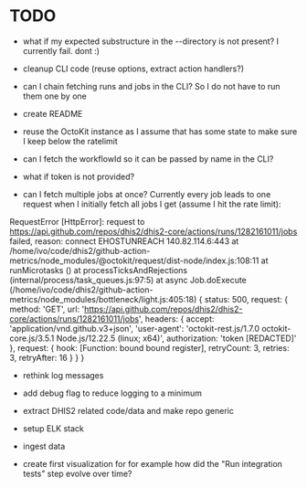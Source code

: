 # TODO

- what if my expected substructure in the --directory is not present? I
  currently fail. dont :)
- cleanup CLI code (reuse options, extract action handlers?)
- can I chain fetching runs and jobs in the CLI? So I do not have to run them
  one by one
- create README
- reuse the OctoKit instance as I assume that has some state to make sure I
  keep below the ratelimit
- can I fetch the workflowId so it can be passed by name in the CLI?
- what if token is not provided?

- can I fetch multiple jobs at once? Currently every job leads to one request
  when I initially fetch all jobs I get (assume I hit the rate limit):

RequestError [HttpError]: request to https://api.github.com/repos/dhis2/dhis2-core/actions/runs/1282161011/jobs failed, reason: connect EHOSTUNREACH 140.82.114.6:443
at /home/ivo/code/dhis2/github-action-metrics/node_modules/@octokit/request/dist-node/index.js:108:11
at runMicrotasks (<anonymous>)
at processTicksAndRejections (internal/process/task_queues.js:97:5)
at async Job.doExecute (/home/ivo/code/dhis2/github-action-metrics/node_modules/bottleneck/light.js:405:18) {
status: 500,
request: {
method: 'GET',
url: 'https://api.github.com/repos/dhis2/dhis2-core/actions/runs/1282161011/jobs',
headers: {
accept: 'application/vnd.github.v3+json',
'user-agent': 'octokit-rest.js/1.7.0 octokit-core.js/3.5.1 Node.js/12.22.5 (linux; x64)',
authorization: 'token [REDACTED]'
},
request: {
hook: [Function: bound bound register],
retryCount: 3,
retries: 3,
retryAfter: 16
}
}
}

- rethink log messages
- add debug flag to reduce logging to a minimum

- extract DHIS2 related code/data and make repo generic
- setup ELK stack
- ingest data
- create first visualization for for example how did the "Run integration tests" step evolve over time?
